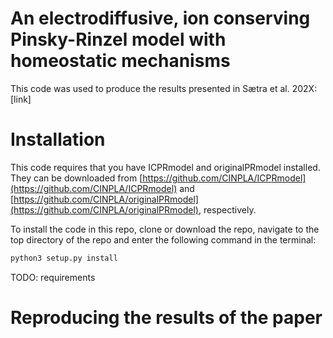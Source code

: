 # An electrodiffusive, ion conserving Pinsky-Rinzel model with homeostatic mechanisms

This code was used to produce the results presented in Sætra et al. 202X: [link]

# Installation

This code requires that you have ICPRmodel and originalPRmodel installed. They can be downloaded from 
[https://github.com/CINPLA/ICPRmodel](https://github.com/CINPLA/ICPRmodel) and [https://github.com/CINPLA/originalPRmodel](https://github.com/CINPLA/originalPRmodel), respectively.

To install the code in this repo, clone or download the repo, navigate to the top directory of the repo and enter the following command
in the terminal: 
```bash
python3 setup.py install
```

TODO: requirements

# Reproducing the results of the paper


